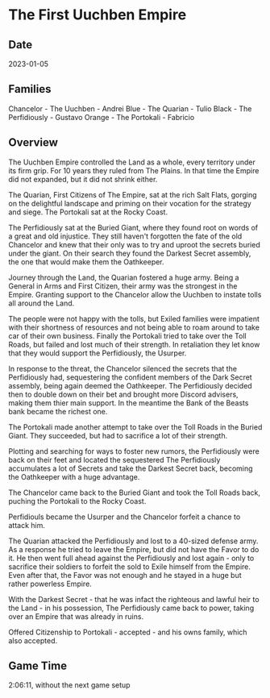 # The First Uuchben Empire

## Date
2023-01-05

## Families

Chancelor - The Uuchben - Andrei
Blue - The Quarian - Tulio
Black - The Perfidiously - Gustavo
Orange - The Portokali - Fabricio

## Overview

The Uuchben Empire controlled the Land as a whole, every territory under its firm grip. For 10 years they ruled from The Plains. In that time the Empire did not expanded, but it did not shrink either. 

The Quarian, First Citizens of The Empire, sat at the rich Salt Flats, gorging on the delightful landscape and priming on their vocation for the strategy and siege. The Portokali sat at the Rocky Coast.

The Perfidiously sat at the Buried Giant, where they found root on words of a great and old injustice. They still haven't forgotten the fate of the old Chancelor and knew that their only was to try and uproot the secrets buried under the giant. On their search they found the Darkest Secret assembly, the one that would make them the Oathkeeper.

Journey through the Land, the Quarian fostered a huge army. Being a General in Arms and First Citizen, their army was the strongest in the Empire. Granting support to the Chancelor allow the Uuchben to instate tolls all around the Land.

The people were not happy with the tolls, but Exiled families were impatient with their shortness of resources and not being able to roam around to take car of their own business. Finally the Portokali tried to take over the Toll Roads, but failed and lost much of their strength. In retaliation they let know that they would support the Perfidiously, the Usurper.

In response to the threat, the Chancelor silenced the secrets that the Perfidiously had, sequestering the confident members of the Dark Secret assembly, being again deemed the Oathkeeper. The Perfidiously decided then to double down on their bet and brought more Discord advisers, making them thier main support. In the meantime the Bank of the Beasts bank became the richest one.

The Portokali made another attempt to take over the Toll Roads in the Buried Giant. They succeeded, but had to sacrifice a lot of their strength.

Plotting and searching for ways to foster new rumors, the Perfidiously were back on their feet and located the sequestered The Perfidiously accumulates a lot of Secrets and take the Darkest Secret back, becoming the Oathkeeper with a huge advantage.

The Chancelor came back to the Buried Giant and took the Toll Roads back, puching the Portokali to the Rocky Coast.

Perfidiouls became the Usurper and the Chancelor forfeit a chance to attack him.

The Quarian attacked the Perfidiously and lost to a 40-sized defense army. As a response he tried to leave the Empire, but did not have the Favor to do it. He then went full ahead against the Perfidiously and lost again - only to sacrifice their soldiers to forfeit the sold to Exile himself from the Empire. Even after that, the Favor was not enough and he stayed in a huge but rather powerless Empire.

With the Darkest Secret - that he was infact the righteous and lawful heir to the Land - in his possession, The Perfidiously came back to power, taking over an Empire that was already in ruins.

Offered Citizenship to Portokali - accepted - and his owns family, which also accepted.

## Game Time
2:06:11, without the next game setup